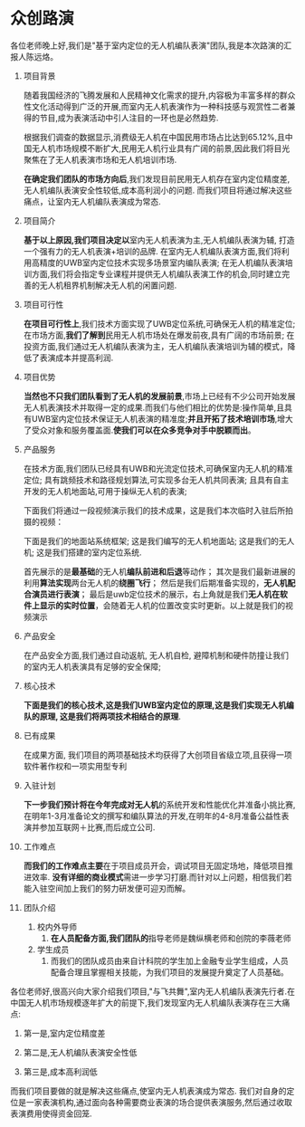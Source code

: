# 众创路演

各位老师晚上好,我们是"基于室内定位的无人机编队表演"团队,我是本次路演的汇报人陈远烙。

1. 项目背景

    随着我国经济的飞腾发展和人民精神文化需求的提升,内容极为丰富多样的群众性文化活动得到广泛的开展,而室内无人机表演作为一种科技感与观赏性二者兼得的节目,成为表演活动中引人注目的一环也是必然趋势.

    根据我们调查的数据显示,消费级无人机在中国民用市场占比达到65.12%,且中国无人机市场规模不断扩大,民用无人机行业具有广阔的前景,因此我们将目光聚焦在了无人机表演市场和无人机培训市场.

    **在确定我们团队的市场方向后**,我们发现目前民用无人机存在室内定位精度差,无人机编队表演安全性较低,成本高利润小的问题. 而我们项目将通过解决这些痛点，让室内无人机编队表演成为常态.

2. 项目简介

    **基于以上原因,我们项目决定以**室内无人机表演为主,无人机编队表演为辅, 打造一个强有力的无人机表演+培训的品牌. 在室内无人机编队表演方面,我们将利用高精度的UWB室内定位技术实现多场景室内编队表演; 在无人机编队表演培训方面,我们将会指定专业课程并提供无人机编队表演工作的机会,同时建立完善的无人机租界机制解决无人机的闲置问题.

3. 项目可行性

    **在项目可行性上**,我们技术方面实现了UWB定位系统,可确保无人机的精准定位; 在市场方面,**我们了解到**民用无人机市场处在爆发前夜,具有广阔的市场前景; 在投资方面,我们通过无人机编队表演为主，无人机编队表演培训为辅的模式，降低了表演成本并提高利润.

4. 项目优势

    **当然也不只我们团队看到了无人机的发展前景**,市场上已经有不少公司开始发展无人机表演技术并取得一定的成果.而我们与他们相比的优势是:操作简单,且具有UWB室内定位技术保证无人机表演的精准度;**并且开拓了技术培训市场**,增大了受众对象和服务覆盖面.**使我们可以在众多竞争对手中脱颖而出**。

5. 产品服务

    在技术方面,我们团队已经具有UWB和光流定位技术,可确保室内无人机的精准定位; 具有跳频技术和路径规划算法,可实现多台无人机共同表演; 且具有自主开发的无人机地面站,可用于操纵无人机的表演;

    下面我们将通过一段视频演示我们的技术成果，这是我们本次临时入驻后所拍摄的视频：

    下面是我们的地面站系统框架; 这是我们编写的无人机地面站; 这是我们的无人机; 这是我们搭建的室内定位系统.

    首先展示的是**最基础**的无人机**编队前进和后退**等动作；
    其次是我们最新进展的利用**算法实现**两台无人机的**绕圈飞行**；
    然后是我们后期准备实现的，**无人机配合演员进行表演**；
    最后是uwb定位技术的展示，右上角就是我们**无人机在软件上显示的实时位置**，会随着无人机的位置改变实时更新。以上就是我们的视频演示

6. 产品安全

    在产品安全方面,我们通过自动返航, 无人机自检, 避障机制和硬件防撞让我们的室内无人机表演具有足够的安全保障;

7. 核心技术

    **下面是我们的核心技术,这是我们UWB室内定位的原理,这是我们实现无人机编队的原理, 这是我们将两项技术相结合的原理**.

8. 已有成果

    在成果方面, 我们项目的两项基础技术均获得了大创项目省级立项,且获得一项软件著作权和一项实用型专利

9. 入驻计划

    **下一步我们预计将在今年完成对无人机**的系统开发和性能优化并准备小挑比赛,在明年1-3月准备论文的撰写和编队算法的开发,在明年的4-8月准备公益性表演并参加互联网＋比赛,而后成立公司.

10. 工作难点

    **而我们的工作难点主要**在于项目成员开会，调试项目无固定场地，降低项目推进效率. **没有详细的商业模式**需进一步学习打磨.而针对以上问题，相信我们若能入驻空间加上我们的努力研发便可迎刃而解。

11. 团队介绍

    1. 校内外导师
       1. **在人员配备方面,我们团队的**指导老师是魏纵横老师和创院的李薇老师
    2. 学生成员
       1. 而我们的团队成员由来自计科院的学生加上金融专业学生组成，人员配备合理且掌握相关技能，为我们项目的发展提升奠定了人员基础。

各位老师好,很高兴向大家介绍我们项目,"与飞共舞",室内无人机编队表演先行者.在中国无人机市场规模逐年扩大的前提下,我们发现室内无人机编队表演存在三大痛点:

1. 第一是,室内定位精度差

2. 第二是,无人机编队表演安全性低

3. 第三是,成本高利润低

而我们项目要做的就是解决这些痛点,使室内无人机表演成为常态. 我们对自身的定位是一家表演机构,通过面向各种需要商业表演的场合提供表演服务,然后通过收取表演费用使得资金回笼.
